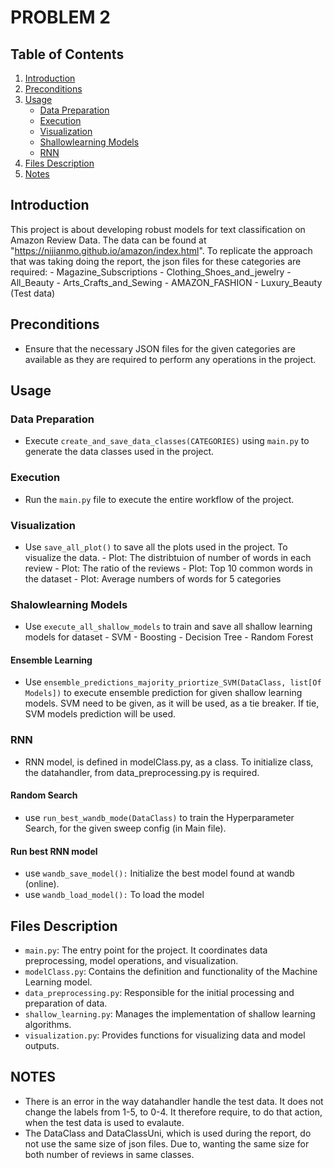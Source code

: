 # PROBLEM 2

## Table of Contents
1. [Introduction](#introduction)
2. [Preconditions](#preconditions)
3. [Usage](#usage)
    - [Data Preparation](#data-preparation)
    - [Execution](#execution)
    - [Visualization](#visualization)
    - [Shallowlearning Models](#Shallowlearning)
    - [RNN](#RNN-RANDOMSEARCH)
4. [Files Description](#files-description)
5. [Notes](#Notes)

   
## Introduction
This project is about developing robust models for text classification on Amazon Review Data. The data can be found at "https://nijianmo.github.io/amazon/index.html". To replicate the approach that was taking doing the report, the json files for these categories are required:
    - Magazine_Subscriptions 
    - Clothing_Shoes_and_jewelry 
    - All_Beauty
    - Arts_Crafts_and_Sewing 
    - AMAZON_FASHION
    - Luxury_Beauty (Test data)
 


## Preconditions
- Ensure that the necessary JSON files for the given categories are available as they are required to perform any operations in the project.

## Usage
### Data Preparation
- Execute `create_and_save_data_classes(CATEGORIES)` using `main.py` to generate the data classes used in the project. 

### Execution
- Run the `main.py` file to execute the entire workflow of the project.

### Visualization
- Use `save_all_plot()` to save all the plots used in the project. To visualize the data.
      - Plot: The distribtuion of number of words in each review
      - Plot: The ratio of the reviews
      - Plot: Top 10 common words in the dataset
      - Plot: Average numbers of words for 5 categories
  
### Shalowlearning Models
- Use `execute_all_shallow_models` to train and save all shallow learning models for dataset
      - SVM
      - Boosting
      - Decision Tree
      - Random Forest
  
#### Ensemble Learning
- Use `ensemble_predictions_majority_priortize_SVM(DataClass, list[Of Models])` to execute ensemble prediction for given shallow learning models. SVM need to be given, as it will be used, as a tie breaker. If tie, SVM models prediction will be used.

### RNN
- RNN model, is defined in modelClass.py, as a class. To initialize class, the datahandler, from data_preprocessing.py is required. 

#### Random Search
- use `run_best_wandb_mode(DataClass)` to train the Hyperparameter Search, for the given sweep config (in Main file).

#### Run best RNN model
- use `wandb_save_model():` Initialize the best model found at wandb (online).
- use `wandb_load_model():` To load the model 

## Files Description
- `main.py`: The entry point for the project. It coordinates data preprocessing, model operations, and visualization.
- `modelClass.py`: Contains the definition and functionality of the Machine Learning model.
- `data_preprocessing.py`: Responsible for the initial processing and preparation of data.
- `shallow_learning.py`: Manages the implementation of shallow learning algorithms.
- `visualization.py`: Provides functions for visualizing data and model outputs.

## NOTES
- There is an error in the way datahandler handle the test data. It does not change the labels from 1-5, to 0-4. It therefore require, to do that action, when the test data is used to evalaute.
- The DataClass and DataClassUni, which is used during the report, do not use the same size of json files. Due to, wanting the same size for both number of reviews in same classes. 

